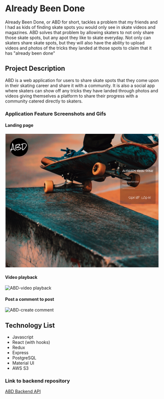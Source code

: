 # Already Been Done

Already Been Done, or ABD for short, tackles a problem that my friends and I had as kids of finding skate spots you would only see in skate videos and magazines. ABD solves that problem by allowing skaters to not only share those skate spots, but any apot they like to skate everyday. Not only can skaters share skate spots, but they will also have the ability to upload videos and photos of the tricks they landed at those spots to claim that it has "already been done"

## Project Description

ABD is a web application for users to share skate spots that they come upon in their skating career and share it with a community. It is also a social app where skaters can show off any tricks they have landed through photos and videos giving themselves a platform to share their progress with a community catered directly to skaters.

### Application Feature Screenshots and Gifs

#### Landing page

![ABD-Landing page](/public/landing-page.png)

#### Video playback

![ABD-video playback](https://media.giphy.com/media/XEIfqFJkfLTaWSe5fO/giphy.gif)

#### Post a comment to post

![ABD-create comment](https://media.giphy.com/media/ZY399zr6rjcsx6Kjlx/giphy.gif)

## Technology List

- Javascript
- React (with hooks)
- Redux
- Express
- PostgreSQL
- Material UI
- AWS S3

### Link to backend repository

[ABD Backend API](https://github.com/JoshuaCachola/Already-Been-Done)